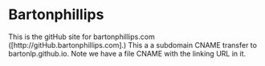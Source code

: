 <h1>Bartonphillips</h1>
This is the gitHub site for bartonphillips.com ([http://gitHub.bartonphillips.com].)
This a a subdomain CNAME transfer to bartonlp.github.io. Note we have a file CNAME with the linking URL in it.
